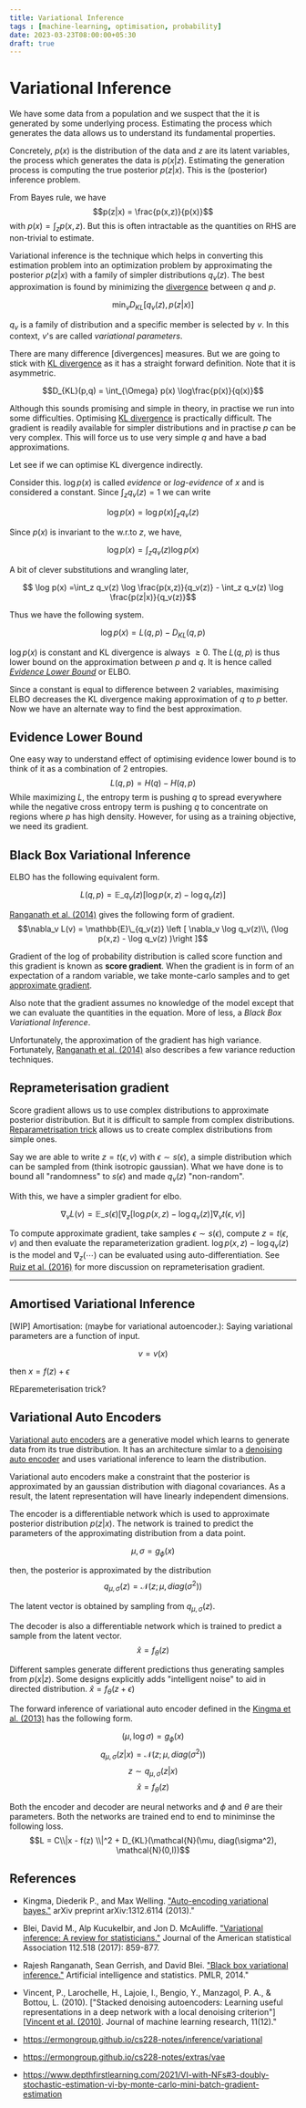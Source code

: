 ```yaml
---
title: Variational Inference
tags : [machine-learning, optimisation, probability]
date: 2023-03-23T08:00:00+05:30
draft: true
---
```


# Variational Inference

We have some data from a population and we suspect that the it is generated by some underlying process. Estimating the process which generates the data allows us to understand its  fundamental properties. 

Concretely, $p(x)$ is the distribution of the data and $z$ are its latent variables, the process which generates the data is $p(x|z)$. 
Estimating the generation process is computing the true posterior $p(z|x)$. This is the (posterior) inference problem. 

From Bayes rule, we have 
$$p(z|x) = \frac{p(x,z)}{p(x)}$$
with $p(x) = \int_z p(x,z)$. But this is often intractable as the quantities on RHS are non-trivial to estimate. 

Variational inference is the technique which helps in converting this estimation problem into an optimization problem by approximating the posterior $p(z|x)$ with a family of simpler distributions $q_v(z)$. The best approximation is found by minimizing the [divergence] between $q$ and $p$. 

$$ \min_v D_{KL}[q_v(z), p(z|x)] $$

$q_v$ is a family of distribution and a specific member is selected by $v$. In this context, $v$'s are called _variational parameters_.

There are many difference [divergences] measures. But we are going to stick with [KL divergence] as it has a straight forward definition. Note that it is asymmetric.

$$D_{KL}(p,q) = \int_{\Omega} p(x) \log\frac{p(x)}{q(x)}$$

Although this sounds promising and simple in theory, in practise we run into some difficulties. Optimising [KL divergence] is practically difficult. The gradient is readily available for simpler distributions and in practise $p$ can be very complex. This will force us to use very simple $q$ and have a bad approximations.

Let see if we can optimise KL divergence indirectly.

Consider this. $\log p(x)$ is called *evidence* or *log-evidence* of $x$ and is considered a constant. Since $\int_z q_v(z)=1$ we can write

$$\log p(x) = \log p(x) \int_z q_v(z)$$

Since $p(x)$ is invariant to the w.r.to $z$, we have,

$$\log p(x)  = \int_z q_v(z) \log p(x)$$

A bit of clever substitutions and wrangling later,

$$ \log p(x) =\int_z q_v(z) \log \frac{p(x,z)}{q_v(z)} - \int_z q_v(z) \log \frac{p(z|x)}{q_v(z)}$$

Thus we have the following system.

$$\log p(x)    = L(q,p) - D_{KL}(q,p)$$

$\log p(x)$ is constant and KL divergence is always $\geq 0$. The $L(q,p)$ is thus lower bound on the approximation between $p$ and $q$. It is hence called *[Evidence Lower Bound]* or ELBO. 

Since a constant is equal to difference between 2 variables, maximising ELBO decreases the KL divergence making approximation of $q$ to $p$ better. Now we have an alternate way to find the best approximation.


## Evidence Lower Bound
One easy way to understand effect of optimising evidence lower bound is to think of it as a combination of 2 entropies. 
$$L(q,p) = H(q) - H(q,p)$$
While maximizing $L$, the entropy term is pushing $q$ to spread everywhere while the negative cross entropy term is pushing $q$ to concentrate on regions where  $p$ has high density.
However, for using as a training objective, we need its gradient. 


## Black Box Variational Inference

ELBO has the following equivalent form.

$$L(q,p) = \mathbb{E}\_{q_v(z)} \left [ \log p(x,z) - \log q_v(z) \right ]$$


[Ranganath et al. (2014)] gives the following form of gradient.
$$\nabla_v L(v) = \mathbb{E}\_{q_v(z)} \left [ \nabla_v \log q_v(z)\\, (\log p(x,z) - \log q_v(z) )\right ]$$

Gradient of the log of probability distribution is called score function and this gradient is known as **score gradient**. When the gradient is in form of an expectation of a random variable, we take monte-carlo samples and to get [approximate gradient][stochastic approximation].

Also note that the gradient assumes no knowledge of the model except that we can evaluate the quantities in the equation. More of less, a *Black Box Variational Inference*.

Unfortunately, the approximation of the gradient has high variance. Fortunately, [Ranganath et al. (2014)] also describes a few variance reduction techniques.

## Reprameterisation gradient

Score gradient allows us to use complex distributions to approximate posterior distribution. But it is difficult to sample from complex distributions. [Reparametrisation trick][Kingma et al. (2013)] allows us to create complex distributions from simple ones.

Say we are able to write $z = t(\epsilon, v)$ with
 $\epsilon \sim s(\epsilon)$, a simple distribution which can be sampled from (think isotropic gaussian).
What we have done is to bound all "randomness" to $s(\epsilon)$ and made $q_v(z)$ "non-random".

With this, we have a simpler gradient for elbo.

$$\nabla_v L(v) = \mathbb{E}\_{s(\epsilon)}\big[  \nabla_z \left[ \log p(x,z) - \log q_v(z) \right] \nabla_v t(\epsilon, v) \big]$$


To compute approximate gradient, take samples $\epsilon \sim s(\epsilon)$, compute $z = t(\epsilon, v)$ and then evaluate the reparameterization gradient. 
$\log p(x,z) - \log q_v(z)$ is the model and $\nabla_z(\cdots)$ can be evaluated using auto-differentiation. See [Ruiz et al. (2016)] for more discussion on reprameterisation gradient.

---

## Amortised Variational Inference
[WIP]
Amortisation: (maybe for variational autoencoder.): Saying variational parameters are a function of input.

$$v = v(x)$$

then $x = f(z) + \epsilon$

REparemeterisation trick?

## Variational Auto Encoders

[Variational auto encoders][kingma et al. (2013)] are a generative model which learns to generate data from its true distribution. It has an architecture simlar to a [denoising auto encoder][Vincent et al. (2010)] and uses variational inference to learn the distribution. 


Variational auto encoders  make a constraint that the posterior is approximated by an gaussian distribution with diagonal covariances. As a result, the latent representation will have linearly independent dimensions. 

The encoder is a differentiable network which is used to approximate posterior distribution $p(z|x)$. The network is trained to predict the parameters of the approximating distribution from a data point. 

$$\mu, \sigma = g_{\phi}(x)$$

then, the posterior is approximated by the distribution 
$$ q_{\mu, \sigma}(z)= \mathcal{N}(z; \mu, diag(\sigma^2))$$

 The latent vector is obtained by sampling from $q_{\mu, \sigma}(z)$.

The decoder is also a differentiable network which is trained to predict a sample from the latent vector.
$$\hat{x} = f_{\theta}(z)$$

Different samples generate different predictions thus generating samples from $p(x|z)$. Some designs explicitly adds "intelligent noise" to aid in directed distribution. $\hat{x} = f_{\theta}(z+\epsilon)$


The forward inference of variational auto encoder defined in the [Kingma et al. (2013)] has the following form. 

$$(\mu, \log \sigma) = g_\phi(x) $$
$$q_{\mu,\sigma}(z|x) = \mathcal{N} (z; \mu, diag(\sigma^2))$$
$$z \sim q_{\mu,\sigma}(z|x)$$
$$ \hat{x} = f_{\theta}(z)$$


Both the encoder and decoder are neural networks and $\phi$ and $\theta$ are their parameters. Both the networks are trained end to end to miniminse the following loss. 
$$L
 = C\\|x - f(z) \\|^2 + D_{KL}(\mathcal{N}(\mu, diag(\sigma^2), \mathcal{N}(0,I))$$

## References

- Kingma, Diederik P., and Max Welling. [\"Auto-encoding variational bayes.\"][Kingma et al. (2013)] arXiv preprint arXiv:1312.6114 (2013)."

- Blei, David M., Alp Kucukelbir, and Jon D. McAuliffe. [\"Variational inference: A review for statisticians.\"][Blei et al. (2017)] Journal of the American statistical Association 112.518 (2017): 859-877.

- Rajesh Ranganath, Sean Gerrish, and David Blei. [\"Black box variational inference.\"][Ranganath et al. (2014)] Artificial intelligence and statistics. PMLR, 2014."

- Vincent, P., Larochelle, H., Lajoie, I., Bengio, Y., Manzagol, P. A., & Bottou, L. (2010). [\"Stacked denoising autoencoders: Learning useful representations in a deep network with a local denoising criterion\"][[Vincent et al. (2010)]. Journal of machine learning research, 11(12)."
- <https://ermongroup.github.io/cs228-notes/inference/variational>
- <https://ermongroup.github.io/cs228-notes/extras/vae>
- https://www.depthfirstlearning.com/2021/VI-with-NFs#3-doubly-stochastic-estimation-vi-by-monte-carlo-mini-batch-gradient-estimation


[Kingma et al. (2013)]: <https://arxiv.org/abs/1312.6114> 
   "Kingma, Diederik P., and Max Welling. \"Auto-encoding variational bayes.\" arXiv preprint arXiv:1312.6114 (2013)."
[Blei et al. (2017)]:   <https://arxiv.org/abs/1601.00670>
   "Blei, David M., Alp Kucukelbir, and Jon D. McAuliffe. \"Variational inference: A review for statisticians.\" Journal of the American statistical Association 112.518 (2017): 859-877."
[Ranganath et al. (2014)]:  <http://www.cs.columbia.edu/~blei/papers/RanganathGerrishBlei2014.pdf>
   "Rajesh Ranganath, Sean Gerrish, and David Blei. \"Black box variational inference.\" Artificial intelligence and statistics. PMLR, 2014."
[Vincent et al. (2010)]: <https://www.jmlr.org/papers/volume11/vincent10a/vincent10a.pdf>
   "Vincent, P., Larochelle, H., Lajoie, I., Bengio, Y., Manzagol, P. A., & Bottou, L. (2010). \"Stacked denoising autoencoders: Learning useful representations in a deep network with a local denoising criterion\". Journal of machine learning research, 11(12)."

[Ruiz et al. (2016)]: <http://www.cs.columbia.edu/~blei/papers/RuizTitsiasBlei2016b.pdf>
   "Ruiz, Francisco R., Titsias RC AUEB, and David Blei. \"The generalized reparameterization gradient.\" Advances in neural information processing systems 29 (2016)."

[divergence]:           <https://en.wikipedia.org/wiki/Divergence_(statistics)>
[kl divergence]:        <https://en.wikipedia.org/wiki/Kullback%E2%80%93Leibler_divergence>
[Evidence Lower Bound]: <https://en.wikipedia.org/wiki/Evidence_lower_bound>
[stochastic approximation]: <https://en.wikipedia.org/wiki/Stochastic_approximation>

